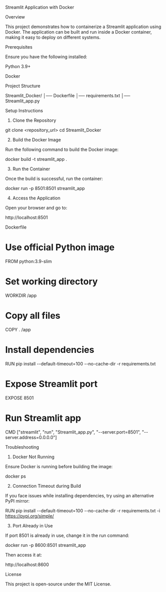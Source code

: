 Streamlit Application with Docker

Overview

This project demonstrates how to containerize a Streamlit application using Docker. The application can be built and run inside a Docker container, making it easy to deploy on different systems.

Prerequisites

Ensure you have the following installed:

Python 3.9+

Docker

Project Structure

Streamlit_Docker/
│── Dockerfile
│── requirements.txt
│── Streamlit_app.py

Setup Instructions

1. Clone the Repository

git clone <repository_url>
cd Streamlit_Docker

2. Build the Docker Image

Run the following command to build the Docker image:

docker build -t streamlit_app .

3. Run the Container

Once the build is successful, run the container:

docker run -p 8501:8501 streamlit_app

4. Access the Application

Open your browser and go to:

http://localhost:8501

Dockerfile

# Use official Python image
FROM python:3.9-slim

# Set working directory
WORKDIR /app

# Copy all files
COPY . /app

# Install dependencies
RUN pip install --default-timeout=100 --no-cache-dir -r requirements.txt

# Expose Streamlit port
EXPOSE 8501

# Run Streamlit app
CMD ["streamlit", "run", "Streamlit_app.py", "--server.port=8501", "--server.address=0.0.0.0"]

Troubleshooting

1. Docker Not Running

Ensure Docker is running before building the image:

docker ps

2. Connection Timeout during Build

If you face issues while installing dependencies, try using an alternative PyPI mirror:

RUN pip install --default-timeout=100 --no-cache-dir -r requirements.txt -i https://pypi.org/simple/

3. Port Already in Use

If port 8501 is already in use, change it in the run command:

docker run -p 8600:8501 streamlit_app

Then access it at:

http://localhost:8600

License

This project is open-source under the MIT License.

